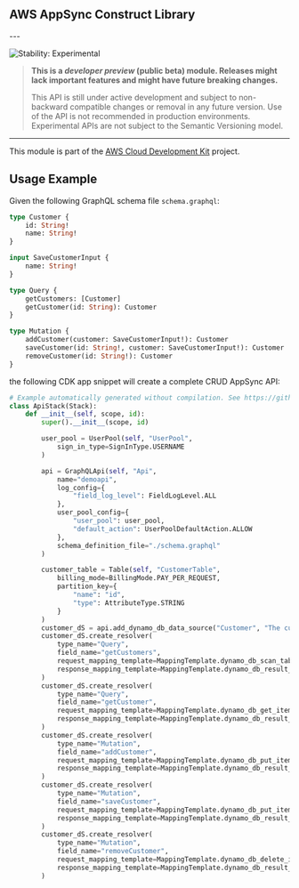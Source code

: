 ## AWS AppSync Construct Library

<!--BEGIN STABILITY BANNER-->---


![Stability: Experimental](https://img.shields.io/badge/stability-Experimental-important.svg?style=for-the-badge)

> **This is a *developer preview* (public beta) module. Releases might lack important features and might have
> future breaking changes.**
>
> This API is still under active development and subject to non-backward
> compatible changes or removal in any future version. Use of the API is not recommended in production
> environments. Experimental APIs are not subject to the Semantic Versioning model.

---
<!--END STABILITY BANNER-->

This module is part of the [AWS Cloud Development Kit](https://github.com/aws/aws-cdk) project.

## Usage Example

Given the following GraphQL schema file `schema.graphql`:

```graphql
type Customer {
    id: String!
    name: String!
}

input SaveCustomerInput {
    name: String!
}

type Query {
    getCustomers: [Customer]
    getCustomer(id: String): Customer
}

type Mutation {
    addCustomer(customer: SaveCustomerInput!): Customer
    saveCustomer(id: String!, customer: SaveCustomerInput!): Customer
    removeCustomer(id: String!): Customer
}
```

the following CDK app snippet will create a complete CRUD AppSync API:

```python
# Example automatically generated without compilation. See https://github.com/aws/jsii/issues/826
class ApiStack(Stack):
    def __init__(self, scope, id):
        super().__init__(scope, id)

        user_pool = UserPool(self, "UserPool",
            sign_in_type=SignInType.USERNAME
        )

        api = GraphQLApi(self, "Api",
            name="demoapi",
            log_config={
                "field_log_level": FieldLogLevel.ALL
            },
            user_pool_config={
                "user_pool": user_pool,
                "default_action": UserPoolDefaultAction.ALLOW
            },
            schema_definition_file="./schema.graphql"
        )

        customer_table = Table(self, "CustomerTable",
            billing_mode=BillingMode.PAY_PER_REQUEST,
            partition_key={
                "name": "id",
                "type": AttributeType.STRING
            }
        )
        customer_dS = api.add_dynamo_db_data_source("Customer", "The customer data source", customer_table)
        customer_dS.create_resolver(
            type_name="Query",
            field_name="getCustomers",
            request_mapping_template=MappingTemplate.dynamo_db_scan_table(),
            response_mapping_template=MappingTemplate.dynamo_db_result_list()
        )
        customer_dS.create_resolver(
            type_name="Query",
            field_name="getCustomer",
            request_mapping_template=MappingTemplate.dynamo_db_get_item("id", "id"),
            response_mapping_template=MappingTemplate.dynamo_db_result_item()
        )
        customer_dS.create_resolver(
            type_name="Mutation",
            field_name="addCustomer",
            request_mapping_template=MappingTemplate.dynamo_db_put_item("id", "customer"),
            response_mapping_template=MappingTemplate.dynamo_db_result_item()
        )
        customer_dS.create_resolver(
            type_name="Mutation",
            field_name="saveCustomer",
            request_mapping_template=MappingTemplate.dynamo_db_put_item("id", "customer", "id"),
            response_mapping_template=MappingTemplate.dynamo_db_result_item()
        )
        customer_dS.create_resolver(
            type_name="Mutation",
            field_name="removeCustomer",
            request_mapping_template=MappingTemplate.dynamo_db_delete_item("id", "id"),
            response_mapping_template=MappingTemplate.dynamo_db_result_item()
        )
```
